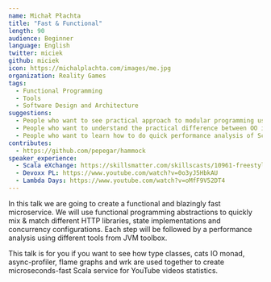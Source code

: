 ```yaml
---
name: Michał Płachta
title: "Fast & Functional"
length: 90
audience: Beginner
language: English
twitter: miciek
github: miciek
icon: https://michalplachta.com/images/me.jpg
organization: Reality Games 
tags:
  - Functional Programming
  - Tools
  - Software Design and Architecture
suggestions:
  - People who want to see practical approach to modular programming using type classes. 
  - People who want to understand the practical difference between OO interfaces and type classes. 
  - People who want to learn how to do quick performance analysis of Scala/JVM apps.
contributes:
  - https://github.com/pepegar/hammock
speaker_experience:
  - Scala eXchange: https://skillsmatter.com/skillscasts/10961-freestyle-free-and-tagless-separation-of-concerns-on-steroids
  - Devoxx PL: https://www.youtube.com/watch?v=0o3yJ5HbkAU
  - Lambda Days: https://www.youtube.com/watch?v=oMfF9V52DT4
---
```

In this talk we are going to create a functional and blazingly fast microservice. We will use functional programming abstractions to quickly mix & match different HTTP libraries, state implementations and concurrency configurations. Each step will be followed by a performance analysis using different tools from JVM toolbox.

This talk is for you if you want to see how type classes, cats IO monad, async-profiler, flame graphs and wrk are used together to create microseconds-fast Scala service for YouTube videos statistics.
